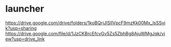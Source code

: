 # launcher

https://drive.google.com/drive/folders/1koBQrjJlSIlVpcF9mzKk00Mx_lsSSvik?usp=sharing
https://drive.google.com/file/d/1JzCKBrcEfcvGv5Zs5ZbhBg8AjuWMgJqk/view?usp=drive_link
